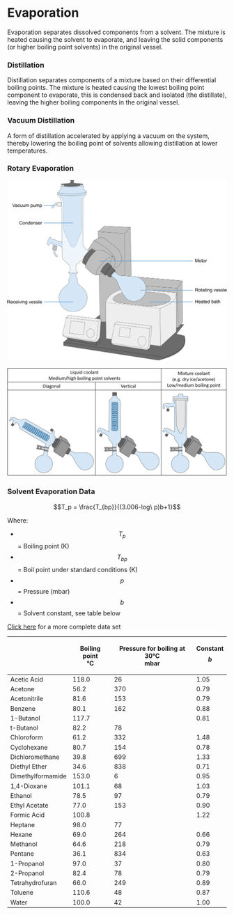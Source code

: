 # Evaporation

Evaporation separates dissolved components from a solvent. The mixture is heated causing the solvent to evaporate, and leaving the solid components (or higher boiling point solvents) in the original vessel.

### Distillation

Distillation separates components of a mixture based on their differential boiling points. The mixture is heated causing the lowest boiling point component to evaporate, this is condensed back and isolated (the distillate), leaving the higher boiling components in the original vessel.

### Vacuum Distillation

A form of distillation accelerated by applying a vacuum on the system, thereby lowering the boiling point of solvents allowing distillation at lower temperatures.

### Rotary Evaporation

![](<../../../.gitbook/assets/equipment - rotavap.png>)

![](<../../../.gitbook/assets/summary - rotavap configurations.png>)

### Solvent Evaporation Data

$$T_p = \frac{T_{bp}}{(3.006-log\ p)b+1}$$

Where:

* $$T_p$$ = Boiling point (K)
* $$T_{bp}$$ = Boil point under standard conditions (K)
* $$p$$ = Pressure (mbar)
* $$b$$ = Solvent constant, see table below

[Click here](../../../other/data-sets/solvent-evaporation.md) for a more complete data set

|                   | <p>Boiling point<br> °C</p> | <p>Pressure for boiling at 30°C<br> mbar</p> | Constant $$b$$ |
| ----------------- | --------------------------- | -------------------------------------------- | -------------- |
| Acetic Acid       | 118.0                       | 26                                           | 1.05           |
| Acetone           | 56.2                        | 370                                          | 0.79           |
| Acetonitrile      | 81.6                        | 153                                          | 0.79           |
| Benzene           | 80.1                        | 162                                          | 0.88           |
| 1-Butanol         | 117.7                       |                                              | 0.81           |
| t-Butanol         | 82.2                        | 78                                           |                |
| Chloroform        | 61.2                        | 332                                          | 1.48           |
| Cyclohexane       | 80.7                        | 154                                          | 0.78           |
| Dichloromethane   | 39.8                        | 699                                          | 1.33           |
| Diethyl Ether     | 34.6                        | 838                                          | 0.71           |
| Dimethylformamide | 153.0                       | 6                                            | 0.95           |
| 1,4-Dioxane       | 101.1                       | 68                                           | 1.03           |
| Ethanol           | 78.5                        | 97                                           | 0.79           |
| Ethyl Acetate     | 77.0                        | 153                                          | 0.90           |
| Formic Acid       | 100.8                       |                                              | 1.22           |
| Heptane           | 98.0                        | 77                                           |                |
| Hexane            | 69.0                        | 264                                          | 0.66           |
| Methanol          | 64.6                        | 218                                          | 0.79           |
| Pentane           | 36.1                        | 834                                          | 0.63           |
| 1-Propanol        | 97.0                        | 37                                           | 0.80           |
| 2-Propanol        | 82.4                        | 78                                           | 0.79           |
| Tetrahydrofuran   | 66.0                        | 249                                          | 0.89           |
| Toluene           | 110.6                       | 48                                           | 0.87           |
| Water             | 100.0                       | 42                                           | 1.00           |
